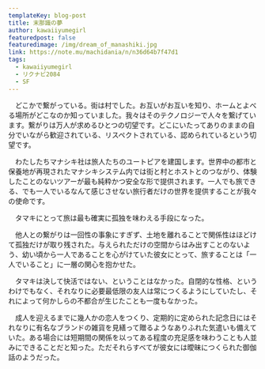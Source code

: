 ```yaml
---
templateKey: blog-post
title: 末那識の夢
author: kawaiiyumegirl
featuredpost: false
featuredimage: /img/dream_of_manashiki.jpg
link: https://note.mu/machidania/n/n36d64b7f47d1
tags:
  - kawaiiyumegirl
  - リクナビ2084
  - SF
---
```

　どこかで繋がっている。街は村でした。お互いがお互いを知り、ホームとよべる場所がどこなのか知っていました。我々はそのテクノロジーで人々を繋げています。繋がりは万人が求めるひとつの切望です。どこにいたってありのままの自分でいながら歓迎されている、リスペクトされている、認められているという切望です。

　わたしたちマナシキ社は旅人たちのユートピアを建国します。世界中の都市と保養地が再現されたマナシキシステム内では街と村とホストとのつながり、体験したことのないツアーが最も純粋かつ安全な形で提供されます。一人でも旅できる、でも一人でいるなんて感じさせない旅行者だけの世界を提供することが我々の使命です。


　タマキにとって旅は最も確実に孤独を味わえる手段になった。

　他人との繋がりは一回性の事象にすぎず、土地を離れることで関係性はほどけて孤独だけが取り残された。与えられただけの空間からはみ出すことのないよう、幼い頃から一人であることを心がけていた彼女にとって、旅することは「一人でいること」に一層の関心を抱かせた。

　タマキは決して快活ではない、ということはなかった。自閉的な性格、というわけでもなく、それなりに必要最低限の友人は常につくるようにしていたし、それによって何かしらの不都合が生じたことも一度もなかった。

　成人を迎えるまでに幾人かの恋人をつくり、定期的に定められた記念日にはそれなりに有名なブランドの雑貨を見繕って贈るようなありふれた気遣いも備えていた。ある場合には短期間の関係を以ってある程度の充足感を味わうことも人並みにできることだと知った。ただそれらすべてが彼女には曖昧につくられた御伽話のようだった。

